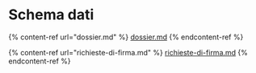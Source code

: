 # Schema dati

{% content-ref url="dossier.md" %}
[dossier.md](dossier.md)
{% endcontent-ref %}

{% content-ref url="richieste-di-firma.md" %}
[richieste-di-firma.md](richieste-di-firma.md)
{% endcontent-ref %}
